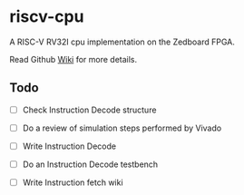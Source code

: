 # riscv-cpu
A RISC-V RV32I cpu implementation on the Zedboard FPGA.

Read Github [Wiki](https://github.com/Tech-Matt/riscv-cpu/wiki) for more details.

## Todo
- [ ] Check Instruction Decode structure
- [ ] Do a review of simulation steps performed by Vivado
- [ ] Write Instruction Decode
- [ ] Do an Instruction Decode testbench
- [ ] Write Instruction fetch wiki

